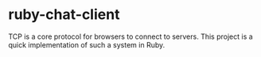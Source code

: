 # ruby-chat-client
TCP is a core protocol for browsers to connect to servers. This project is a quick implementation of such a system in Ruby.
